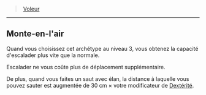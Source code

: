 ﻿---
!GenericItem
Name: Monte-en-l'air
Id: rogue_thief_hd.md#monte-en-lair
ParentLink: rogue_thief_hd.md#voleur
ParentName: Voleur
NameLevel: 2
Attributes: {}
AttributesDictionary: >+
  {}

---
> [Voleur](hd_rogue_thief.md)

---

## Monte-en-l'air

Quand vous choisissez cet archétype au niveau 3, vous obtenez la capacité d'escalader plus vite que la normale.

Escalader ne vous coûte plus de déplacement supplémentaire.

De plus, quand vous faites un saut avec élan, la distance à laquelle vous pouvez sauter est augmentée de 30 cm × votre modificateur de [Dextérité](hd_abilities_dexterity.md).

